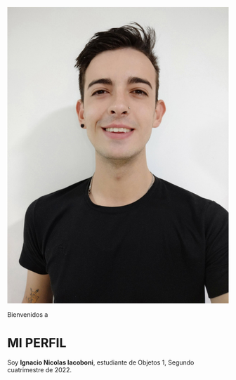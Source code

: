 ![Mi Foto](./assets/MiFotoPerfil.jpg)

Bienvenidos a
# MI PERFIL

Soy **Ignacio Nicolas Iacoboni**, estudiante de Objetos 1, Segundo cuatrimestre de 2022. 

